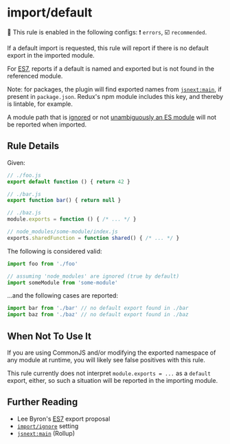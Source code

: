 # import/default

💼 This rule is enabled in the following configs: ❗ `errors`, ☑️ `recommended`.

<!-- end auto-generated rule header -->

If a default import is requested, this rule will report if there is no default
export in the imported module.

For [ES7], reports if a default is named and exported but is not found in the
referenced module.

Note: for packages, the plugin will find exported names
from [`jsnext:main`], if present in `package.json`.
Redux's npm module includes this key, and thereby is lintable, for example.

A module path that is [ignored] or not [unambiguously an ES module] will not be reported when imported.

[ignored]: ../README.md#importignore
[unambiguously an ES module]: https://github.com/bmeck/UnambiguousJavaScriptGrammar

## Rule Details

Given:

```js
// ./foo.js
export default function () { return 42 }

// ./bar.js
export function bar() { return null }

// ./baz.js
module.exports = function () { /* ... */ }

// node_modules/some-module/index.js
exports.sharedFunction = function shared() { /* ... */ }
```

The following is considered valid:

```js
import foo from './foo'

// assuming 'node_modules' are ignored (true by default)
import someModule from 'some-module'
```

...and the following cases are reported:

```js
import bar from './bar' // no default export found in ./bar
import baz from './baz' // no default export found in ./baz
```

## When Not To Use It

If you are using CommonJS and/or modifying the exported namespace of any module at
runtime, you will likely see false positives with this rule.

This rule currently does not interpret `module.exports = ...` as a `default` export,
either, so such a situation will be reported in the importing module.

## Further Reading

 - Lee Byron's [ES7] export proposal
 - [`import/ignore`] setting
 - [`jsnext:main`] (Rollup)

[ES7]: https://github.com/leebyron/ecmascript-more-export-from
[`import/ignore`]: ../../README.md#importignore
[`jsnext:main`]: https://github.com/rollup/rollup/wiki/jsnext:main

